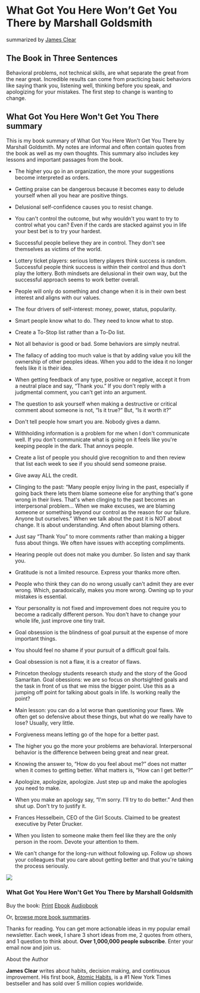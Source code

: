 # What Got You Here Won’t Get You There by Marshall Goldsmith

summarized by [James Clear](https://jamesclear.com/about)

## The Book in Three Sentences

Behavioral problems, not technical skills, are what separate the great from the near great. Incredible results can come from practicing basic behaviors like saying thank you, listening well, thinking before you speak, and apologizing for your mistakes. The first step to change is wanting to change.

## What Got You Here Won't Get You There summary

This is my book summary of What Got You Here Won't Get You There by Marshall Goldsmith. My notes are informal and often contain quotes from the book as well as my own thoughts. This summary also includes key lessons and important passages from the book.

- The higher you go in an organization, the more your suggestions become interpreted as orders.
- Getting praise can be dangerous because it becomes easy to delude yourself when all you hear are positive things.
- Delusional self-confidence causes you to resist change.
- You can't control the outcome, but why wouldn't you want to try to control what you can? Even if the cards are stacked against you in life your best bet is to try your hardest.

- Successful people believe they are in control. They don't see themselves as victims of the world.
- Lottery ticket players: serious lottery players think success is random. Successful people think success is within their control and thus don't play the lottery. Both mindsets are delusional in their own way, but the successful approach seems to work better overall.
- People will only do something and change when it is in their own best interest and aligns with our values.

- The four drivers of self-interest: money, power, status, popularity.
- Smart people know what to do. They need to know what to stop.
- Create a To-Stop list rather than a To-Do list.
- Not all behavior is good or bad. Some behaviors are simply neutral.

- The fallacy of adding too much value is that by adding value you kill the ownership of other peoples ideas. When you add to the idea it no longer feels like it is their idea.
- When getting feedback of any type, positive or negative, accept it from a neutral place and say, “Thank you.” If you don't reply with a judgmental comment, you can't get into an argument.
- The question to ask yourself when making a destructive or critical comment about someone is not, “Is it true?” But, “Is it worth it?”
- Don't tell people how smart you are. Nobody gives a damn.

- Withholding information is a problem for me when I don't communicate well. If you don't communicate what is going on it feels like you're keeping people in the dark. That annoys people.
- Create a list of people you should give recognition to and then review that list each week to see if you should send someone praise.
- Give away ALL the credit.

- Clinging to the past: “Many people enjoy living in the past, especially if going back there lets them blame someone else for anything that's gone wrong in their lives. That's when clinging to the past becomes an interpersonal problem… When we make excuses, we are blaming someone or something beyond our control as the reason for our failure. Anyone but ourselves.” When we talk about the past it is NOT about change. It is about understanding. And often about blaming others.

- Just say “Thank You” to more comments rather than making a bigger fuss about things. We often have issues with accepting compliments.
- Hearing people out does not make you dumber. So listen and say thank you.
- Gratitude is not a limited resource. Express your thanks more often.
- People who think they can do no wrong usually can't admit they are ever wrong. Which, paradoxically, makes you more wrong. Owning up to your mistakes is essential.

- Your personality is not fixed and improvement does not require you to become a radically different person. You don't have to change your whole life, just improve one tiny trait.
- Goal obsession is the blindness of goal pursuit at the expense of more important things.
- You should feel no shame if your pursuit of a difficult goal fails.
- Goal obsession is not a flaw, it is a creator of flaws.
- Princeton theology students research study and the story of the Good Samaritan. Goal obessions: we are so focus on shortsighted goals and the task in front of us that we miss the bigger point. Use this as a jumping off point for talking about goals in life. Is working really the point?

- Main lesson: you can do a lot worse than questioning your flaws. We often get so defensive about these things, but what do we really have to lose? Usually, very little.
- Forgiveness means letting go of the hope for a better past.
- The higher you go the more your problems are behavioral. Interpersonal behavior is the difference between being great and near great.
- Knowing the answer to, “How do you feel about me?” does not matter when it comes to getting better. What matters is, “How can I get better?”
- Apologize, apologize, apologize. Just step up and make the apologies you need to make.

- When you make an apology say, “I'm sorry. I'll try to do better.” And then shut up. Don't try to justify it.
- Frances Hesselbein, CEO of the Girl Scouts. Claimed to be greatest executive by Peter Drucker.
- When you listen to someone make them feel like they are the only person in the room. Devote your attention to them.
- We can't change for the long-run without following up. Follow up shows your colleagues that you care about getting better and that you're taking the process seriously.

![](https://jamesclear.com/wp-content/uploads/2015/03/WhatGotYouHere-by-MarshallGoldsmith.jpg)

### What Got You Here Won't Get You There by Marshall Goldsmith

Buy the book: [Print](https://jamesclear.com/book/what-got-you-here-wont-get-you-there) [Ebook](https://jamesclear.com/ebook/what-got-you-here-wont-get-you-there) [Audiobook](https://jamesclear.com/audiobook/what-got-you-here-wont-get-you-there)

Or, [browse more book summaries](http://jamesclear.com/book-summaries).

Thanks for reading. You can get more actionable ideas in my popular email newsletter. Each week, I share 3 short ideas from me, 2 quotes from others, and 1 question to think about. **Over 1,000,000 people subscribe**. Enter your email now and join us.

About the Author

**James Clear** writes about habits, decision making, and continuous improvement. His first book, [Atomic Habits](http://jamesclear.com/atomic-habits), is a #1 New York Times bestseller and has sold over 5 million copies worldwide.
